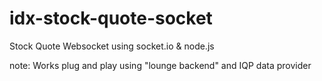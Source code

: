 # idx-stock-quote-socket
Stock Quote Websocket using socket.io &amp; node.js

note:
Works plug and play using "lounge backend" and IQP data provider
